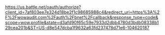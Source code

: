 https://us.battle.net/oauth/authorize?client_id=7af803ee7e324d18be2f1c98685988c4&redirect_uri=https%3A%2F%2Fwowaudit.com%2Fauth%2Fbnet%2Fcallback&response_type=code&scope=wow.profile&state=d3afd90f65c59e7933d2dbb4780d3bdb08338b129cea201b&ST=US-d8e547dcba1f9632a63fd237478d71e6-104620187